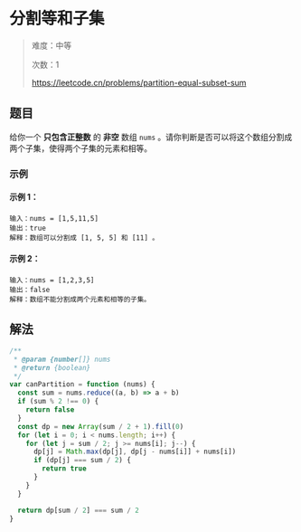 # 分割等和子集

> 难度：中等
>
> 次数：1
>
> https://leetcode.cn/problems/partition-equal-subset-sum

## 题目

给你一个 **只包含正整数** 的 **非空** 数组 `nums` 。请你判断是否可以将这个数组分割成两个子集，使得两个子集的元素和相等。

### 示例

#### 示例 1：

```
输入：nums = [1,5,11,5]
输出：true
解释：数组可以分割成 [1, 5, 5] 和 [11] 。
```

#### 示例 2：

```
输入：nums = [1,2,3,5]
输出：false
解释：数组不能分割成两个元素和相等的子集。
```

## 解法

```javascript
/**
 * @param {number[]} nums
 * @return {boolean}
 */
var canPartition = function (nums) {
  const sum = nums.reduce((a, b) => a + b)
  if (sum % 2 !== 0) {
    return false
  }
  const dp = new Array(sum / 2 + 1).fill(0)
  for (let i = 0; i < nums.length; i++) {
    for (let j = sum / 2; j >= nums[i]; j--) {
      dp[j] = Math.max(dp[j], dp[j - nums[i]] + nums[i])
      if (dp[j] === sum / 2) {
        return true
      }
    }
  }

  return dp[sum / 2] === sum / 2
}
```

